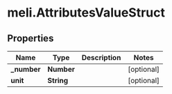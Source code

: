 # meli.AttributesValueStruct

## Properties

Name | Type | Description | Notes
------------ | ------------- | ------------- | -------------
**_number** | **Number** |  | [optional] 
**unit** | **String** |  | [optional] 



